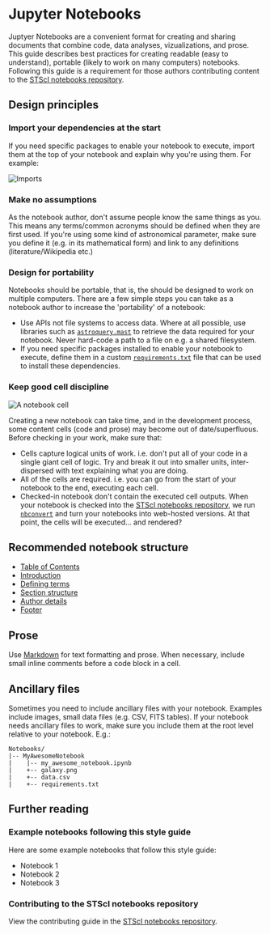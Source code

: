 # Jupyter Notebooks

Juptyer Notebooks are a convenient format for creating and sharing documents that combine code, data analyses, vizualizations, and prose. This guide describes best practices for creating readable (easy to understand), portable (likely to work on many computers) notebooks. Following this guide is a requirement for those authors contributing content to the [STScI notebooks repository](https://github.com/spacetelescope/notebooks).

## Design principles

### Import your dependencies at the start

If you need specific packages to enable your notebook to execute, import them at the top of your notebook and explain why you're using them. For example:

![Imports](https://user-images.githubusercontent.com/4483/44419575-98d39980-a549-11e8-9441-e57ae20256f4.png)

### Make no assumptions

As the notebook author, don't assume people know the same things as you. This means any terms/common acronyms should be defined when they are first used. If you're using some kind of astronomical parameter, make sure you define it (e.g. in its mathematical form) and link to any definitions (literature/Wikipedia etc.)

### Design for portability

Notebooks should be portable, that is, the should be designed to work on multiple computers. There are a few simple steps you can take as a notebook author to increase the 'portability' of a notebook:

- Use APIs not file systems to access data. Where at all possible, use libraries such as [`astroquery.mast`](https://astroquery.readthedocs.io/en/latest/) to retrieve the data required for your notebook. Never hard-code a path to a file on e.g. a shared filesystem.
- If you need specific packages installed to enable your notebook to execute, define them in a custom [`requirements.txt`](https://pip.pypa.io/en/stable/reference/pip_install/#example-requirements-file) file that can be used to install these dependencies.

### Keep good cell discipline

![A notebook cell](https://user-images.githubusercontent.com/4483/44419332-d7b51f80-a548-11e8-8125-457bcfc23d30.png)

Creating a new notebook can take time, and in the development process, some content cells (code and prose) may become out of date/superfluous. Before checking in your work, make sure that:

- Cells capture logical units of work. i.e. don't put all of your code in a single giant cell of logic. Try and break it out into smaller units, inter-dispersed with text explaining what you are doing.
- All of the cells are required. i.e. you can go from the start of your notebook to the end, executing each cell.
- Checked-in notebook don't contain the executed cell outputs. When your notebook is checked into the [STScI notebooks repository](https://github.com/spacetelescope/notebooks), we run [`nbconvert`](https://nbconvert.readthedocs.io/en/latest/) and turn your notebooks into web-hosted versions. At that point, the cells will be executed... and rendered?

## Recommended notebook structure


- [Table of Contents](#table-of-contents)
- [Introduction](#introduction)
- [Defining terms](#defining-terms)
- [Section structure](#section-structure)
- [Author details](#author-details)
- [Footer](#footer)

## Prose

Use [Markdown](https://jupyter-notebook.readthedocs.io/en/stable/examples/Notebook/Working%20With%20Markdown%20Cells.html#Markdown-basics) for text formatting and prose. When necessary, include small inline comments before a code block in a cell.

## Ancillary files

Sometimes you need to include ancillary files with your notebook. Examples include images, small data files (e.g. CSV, FITS tables). If your notebook needs ancillary files to work, make sure you include them at the root level relative to your notebook. E.g.:

```
Notebooks/
|-- MyAwesomeNotebook
|    |-- my_awesome_notebook.ipynb
|    +-- galaxy.png
|    +-- data.csv
|    +-- requirements.txt
```

## Further reading

### Example notebooks following this style guide

Here are some example notebooks that follow this style guide:

- Notebook 1
- Notebook 2
- Notebook 3

### Contributing to the STScI notebooks repository

View the contributing guide in the [STScI notebooks repository](https://github.com/spacetelescope/notebooks).
